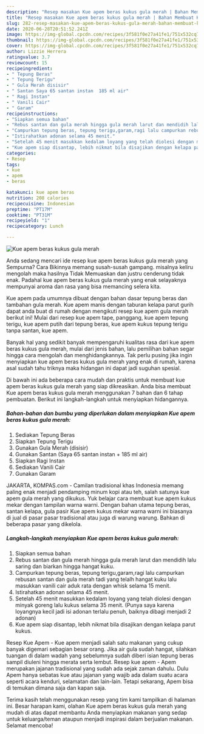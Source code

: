 ```yaml
---
description: "Resep masakan Kue apem beras kukus gula merah | Bahan Membuat Kue apem beras kukus gula merah Yang Enak Dan Mudah"
title: "Resep masakan Kue apem beras kukus gula merah | Bahan Membuat Kue apem beras kukus gula merah Yang Enak Dan Mudah"
slug: 282-resep-masakan-kue-apem-beras-kukus-gula-merah-bahan-membuat-kue-apem-beras-kukus-gula-merah-yang-enak-dan-mudah
date: 2020-06-28T20:51:52.241Z
image: https://img-global.cpcdn.com/recipes/3f581f0e27a41fe1/751x532cq70/kue-apem-beras-kukus-gula-merah-foto-resep-utama.jpg
thumbnail: https://img-global.cpcdn.com/recipes/3f581f0e27a41fe1/751x532cq70/kue-apem-beras-kukus-gula-merah-foto-resep-utama.jpg
cover: https://img-global.cpcdn.com/recipes/3f581f0e27a41fe1/751x532cq70/kue-apem-beras-kukus-gula-merah-foto-resep-utama.jpg
author: Lizzie Herrera
ratingvalue: 3.7
reviewcount: 15
recipeingredient:
- " Tepung Beras"
- " Tepung Terigu"
- " Gula Merah disisir"
- " Santan Saya 65 santan instan  185 ml air"
- " Ragi Instan"
- " Vanili Cair"
- " Garam"
recipeinstructions:
- "Siapkan semua bahan"
- "Rebus santan dan gula merah hingga gula merah larut dan mendidih lalu saring dan biarkan hingga hangat kuku."
- "Campurkan tepung beras, tepung terigu,garam,ragi lalu campurkan rebusan santan dan gula merah tadi yang telalh hangat kuku lalu masukkan vanili cair aduk rata dengan whisk selama 15 menit."
- "Istirahatkan adonan selama 45 menit."
- "Setelah 45 menit masukkan kedalam loyang yang telah diolesi dengan minyak goreng lalu kukus selama 35 menit. (Punya saya karena loyangnya kecil jadi isi adonan terlalu penuh, baiknya dibagi menjadi 2 adonan)"
- "Kue apem siap disantap, lebih nikmat bila disajikan dengan kelapa parut kukus."
categories:
- Resep
tags:
- kue
- apem
- beras

katakunci: kue apem beras 
nutrition: 208 calories
recipecuisine: Indonesian
preptime: "PT17M"
cooktime: "PT31M"
recipeyield: "1"
recipecategory: Lunch

---
```



![Kue apem beras kukus gula merah](https://img-global.cpcdn.com/recipes/3f581f0e27a41fe1/751x532cq70/kue-apem-beras-kukus-gula-merah-foto-resep-utama.jpg)

Anda sedang mencari ide resep kue apem beras kukus gula merah yang Sempurna? Cara Bikinnya memang susah-susah gampang. misalnya keliru mengolah maka hasilnya Tidak Memuaskan dan justru cenderung tidak enak. Padahal kue apem beras kukus gula merah yang enak selayaknya mempunyai aroma dan rasa yang bisa memancing selera kita.

Kue apem pada umumnya dibuat dengan bahan dasar tepung beras dan tambahan gula merah. Kue apem manis dengan taburan kelapa parut gurih dapat anda buat di rumah dengan mengikuti resep kue apem gula merah berikut ini! Mulai dari resep kue apem tape, panggang, kue apem tepung terigu, kue apem putih dari tepung beras, kue apem kukus tepung terigu tanpa santan, kue apem.

Banyak hal yang sedikit banyak mempengaruhi kualitas rasa dari kue apem beras kukus gula merah, mulai dari jenis bahan, lalu pemilihan bahan segar hingga cara mengolah dan menghidangkannya. Tak perlu pusing jika ingin menyiapkan kue apem beras kukus gula merah yang enak di rumah, karena asal sudah tahu triknya maka hidangan ini dapat jadi suguhan spesial.


Di bawah ini ada beberapa cara mudah dan praktis untuk membuat kue apem beras kukus gula merah yang siap dikreasikan. Anda bisa membuat Kue apem beras kukus gula merah menggunakan 7 bahan dan 6 tahap pembuatan. Berikut ini langkah-langkah untuk menyiapkan hidangannya.

<!--inarticleads1-->

##### Bahan-bahan dan bumbu yang diperlukan dalam menyiapkan Kue apem beras kukus gula merah:

1. Sediakan  Tepung Beras
1. Siapkan  Tepung Terigu
1. Gunakan  Gula Merah (disisir)
1. Gunakan  Santan (Saya 65 santan instan + 185 ml air)
1. Siapkan  Ragi Instan
1. Sediakan  Vanili Cair
1. Gunakan  Garam


JAKARTA, KOMPAS.com - Camilan tradisional khas Indonesia memang paling enak menjadi pendamping minum kopi atau teh, salah satunya kue apem gula merah yang dikukus. Yuk belajar cara membuat kue apem kukus mekar dengan tampilan warna warni. Dengan bahan utama tepung beras, santan kelapa, gula pasir Kue apem kukus mekar warna warni ini biasanya di jual di pasar pasar tradisional atau juga di warung warung. Bahkan di beberapa pasar yang dikelola. 

<!--inarticleads2-->

##### Langkah-langkah menyiapkan Kue apem beras kukus gula merah:

1. Siapkan semua bahan
1. Rebus santan dan gula merah hingga gula merah larut dan mendidih lalu saring dan biarkan hingga hangat kuku.
1. Campurkan tepung beras, tepung terigu,garam,ragi lalu campurkan rebusan santan dan gula merah tadi yang telalh hangat kuku lalu masukkan vanili cair aduk rata dengan whisk selama 15 menit.
1. Istirahatkan adonan selama 45 menit.
1. Setelah 45 menit masukkan kedalam loyang yang telah diolesi dengan minyak goreng lalu kukus selama 35 menit. (Punya saya karena loyangnya kecil jadi isi adonan terlalu penuh, baiknya dibagi menjadi 2 adonan)
1. Kue apem siap disantap, lebih nikmat bila disajikan dengan kelapa parut kukus.


Resep Kue Apem - Kue apem menjadi salah satu makanan yang cukup banyak digemari sebagian besar orang. Jika air gula sudah hangat, silahkan tuangan di dalam wadah yang sebelumnya sudah diberi isian tepung beras sampil diuleni hingga merata serta lembut. Resep kue apem - Apem merupakan jajanan tradisional yang sudah ada sejak zaman dahulu. Dulu Apem hanya sebatas kue atau jajanan yang wajib ada dalam suatu acara seperti acara kenduri, selamatan dan lain-lain. Tetapi sekarang, Apem bisa di temukan dimana saja dan kapan saja. 

Terima kasih telah menggunakan resep yang tim kami tampilkan di halaman ini. Besar harapan kami, olahan Kue apem beras kukus gula merah yang mudah di atas dapat membantu Anda menyiapkan makanan yang sedap untuk keluarga/teman ataupun menjadi inspirasi dalam berjualan makanan. Selamat mencoba!
